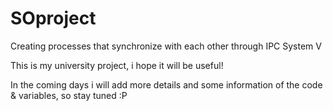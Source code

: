 # SOproject
Creating processes that synchronize with each other through IPC System V

This is my university project, i hope it will be useful!

In the coming days i will add more details and some information of the code & variables, so stay tuned :P

